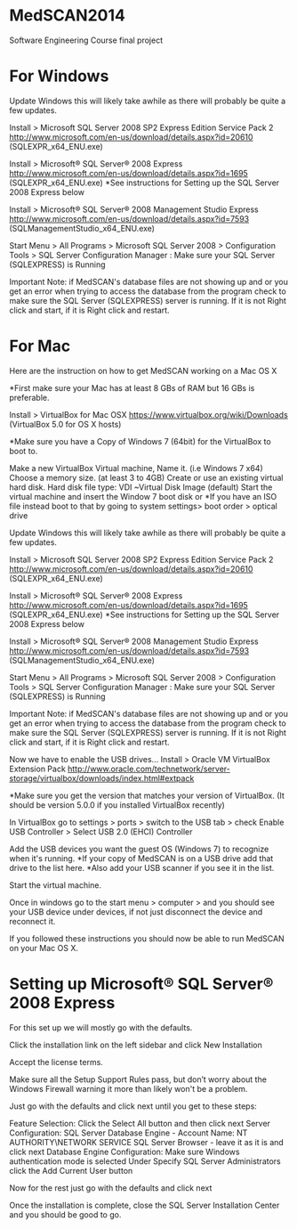 MedSCAN2014
===========

Software Engineering Course final project


For Windows 
==========================================================================================

Update Windows this will likely take awhile as there will probably be quite a few updates.

Install 	> Microsoft SQL Server 2008 SP2 Express Edition Service Pack 2 
 	<http://www.microsoft.com/en-us/download/details.aspx?id=20610>
 	(SQLEXPR_x64_ENU.exe)

Install 	> Microsoft® SQL Server® 2008 Express
<http://www.microsoft.com/en-us/download/details.aspx?id=1695>
 (SQLEXPR_x64_ENU.exe)
*See instructions for Setting up the SQL Server 2008 Express below

Install 	> Microsoft® SQL Server® 2008 Management Studio Express
 	<http://www.microsoft.com/en-us/download/details.aspx?id=7593>
 	(SQLManagementStudio_x64_ENU.exe)

Start Menu > All Programs > Microsoft SQL Server 2008 > Configuration Tools > 
SQL Server Configuration Manager : Make sure your SQL Server (SQLEXPRESS) is Running

Important Note: if MedSCAN's database files are not showing up and or you get an error when trying to access the database from the program check to make sure the SQL Server (SQLEXPRESS) server is running. If it is not Right click and start, if it is Right click and restart.


For Mac 
==========================================================================================

Here are the instruction on how to get MedSCAN working on a Mac OS X

*First make sure your Mac has at least 8 GBs of RAM but 16 GBs is preferable.

Install 	> VirtualBox for Mac OSX
 	<https://www.virtualbox.org/wiki/Downloads>
	(VirtualBox 5.0 for OS X hosts)

*Make sure you have a Copy of Windows 7 (64bit) for the VirtualBox to boot to.

Make a new VirtualBox Virtual machine,
Name it. (i.e Windows 7 x64)
Choose a memory size. (at least 3 to 4GB)
Create or use an existing virtual hard disk.
Hard disk file type: VDI ~Virtual Disk Image (default)
Start the virtual machine and insert the Window 7 boot disk or 
*If you have an ISO file instead boot to that by going to system settings> boot order > optical drive

Update Windows this will likely take awhile as there will probably be quite a few updates.

Install 	> Microsoft SQL Server 2008 SP2 Express Edition Service Pack 2 
 	<http://www.microsoft.com/en-us/download/details.aspx?id=20610>
 	(SQLEXPR_x64_ENU.exe)

Install 	> Microsoft® SQL Server® 2008 Express
<http://www.microsoft.com/en-us/download/details.aspx?id=1695>
 (SQLEXPR_x64_ENU.exe)
*See instructions for Setting up the SQL Server 2008 Express below

Install 	> Microsoft® SQL Server® 2008 Management Studio Express
 	<http://www.microsoft.com/en-us/download/details.aspx?id=7593>
 	(SQLManagementStudio_x64_ENU.exe)

Start Menu > All Programs > Microsoft SQL Server 2008 > Configuration Tools > 
SQL Server Configuration Manager : Make sure your SQL Server (SQLEXPRESS) is Running

Important Note: if MedSCAN's database files are not showing up and or you get an error when trying to access the database from the program check to make sure the SQL Server (SQLEXPRESS) server is running. If it is not Right click and start, if it is Right click and restart.


Now we have to enable the USB drives...
Install > Oracle VM VirtualBox Extension Pack <http://www.oracle.com/technetwork/server-storage/virtualbox/downloads/index.html#extpack>

*Make sure you get the version that matches your version of VirtualBox. (It should be version 5.0.0 if you installed VirtualBox recently) 

In VirtualBox go to settings > ports > switch to the USB tab > check Enable USB Controller > Select USB 2.0 (EHCI) Controller 

Add the USB devices you want the guest OS (Windows 7) to recognize when it's running. 
*If your copy of MedSCAN is on a USB drive add that drive to the list here.
*Also add your USB scanner if you see it in the list.

Start the virtual machine.

Once in windows go to the start menu > computer > and you should see your USB device under devices, if not just disconnect the device and reconnect it.

If you followed these instructions you should now be able to run MedSCAN on your Mac OS X.


Setting up Microsoft® SQL Server® 2008 Express
==========================================================================================

For this set up we will mostly go with the defaults.

Click the installation link on the left sidebar and click New Installation

Accept the license terms.

Make sure all the Setup Support Rules pass, but don’t worry about the Windows Firewall warning it more than likely won't be a problem.

Just go with the defaults and click next until you get to these steps:

Feature Selection: 
Click the Select All button and then click next 
Server Configuration: 
SQL Server Database Engine - Account Name: NT AUTHORITY\NETWORK SERVICE
SQL  Server Browser - leave it as it is and click next
Database Engine Configuration:
Make sure Windows authentication mode is selected
Under Specify SQL Server Administrators click the Add Current User button

Now for the rest just go with the defaults and click next

Once the installation is complete, close the SQL Server Installation Center and you should be good to go.
